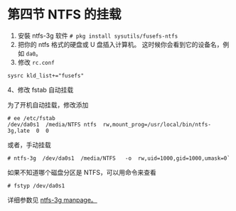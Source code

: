 # 第四节 NTFS 的挂载

1. 安裝 ntfs-3g 软件 `# pkg install sysutils/fusefs-ntfs`
2. 把你的 ntfs 格式的硬盘或 U 盘插入计算机。 这时候你会看到它的设备名，例如 `da0`。
3. 修改 `rc.conf`

```
sysrc kld_list+="fusefs"
```

4、修改 fstab 自动挂载

为了开机自动挂载，修改添加

```
# ee /etc/fstab
/dev/da0s1  /media/NTFS ntfs  rw,mount_prog=/usr/local/bin/ntfs-3g,late  0  0
```

或者，手动挂载

```
# ntfs-3g  /dev/da0s1  /media/NTFS   -o  rw,uid=1000,gid=1000,umask=0`
```

如果不知道哪个磁盘分区是 NTFS，可以用命令来查看

```
# fstyp /dev/da0s1
```

详细参数见 [ntfs-3g manpage。](https://www.freebsd.org/cgi/man.cgi?query=ntfs-3g\&format=html)
